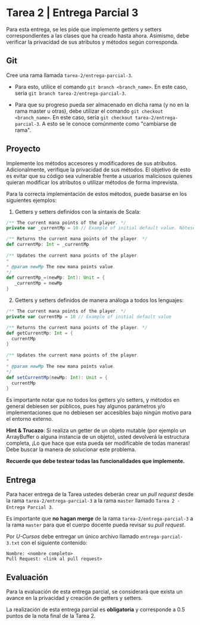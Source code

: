 # Tarea 2 | Entrega Parcial 3

Para esta entrega, se les pide que implemente getters y setters correspondientes a las clases que ha creado hasta ahora.
Asimismo, debe verificar la privacidad de sus atributos y métodos según corresponda.

## Git

Cree una rama llamada ``tarea-2/entrega-parcial-3``.

   - Para esto, utilice el comando ``git branch <branch_name>``. En este caso, sería
   ``git branch tarea-2/entrega-parcial-3``.
   
   - Para que su progreso pueda ser almacenado en dicha rama (y no en la rama master u otras), debe utilizar el comando
   ``git checkout <branch_name>``. En este caso, sería ``git checkout tarea-2/entrega-parcial-3``. A esto se le conoce
   comúnmente como "cambiarse de rama".

## Proyecto

Implemente los métodos accesores y modificadores de sus atributos. Adicionalmente, verifique la privacidad de sus
métodos. El objetivo de esto es evitar que su código sea vulnerable frente a usuarios maliciosos quienes quieran
modificar los atributos o utilizar métodos de forma imprevista.

Para la correcta implementación de estos métodos, puede basarse en los siguientes ejemplos:

1. Getters y setters definidos con la sintaxis de Scala:

```scala
/** The current mana points of the player. */
private var _currentMp = 10 // Example of initial default value. Nótese el '_' al inicio del nombre del atributo.

/** Returns the current mana points of the player. */
def currentMp: Int = _currentMp
  
/** Updates the current mana points of the player.
*
* @param newMp The new mana points value.
*/
def currentMp_=(newMp: Int): Unit = {
   _currentMp = newMp
}
```

2. Getters y setters definidos de manera análoga a todos los lenguajes:

```scala
/** The current mana points of the player. */
private var currentMp = 10 // Example of initial default value

/** Returns the current mana points of the player. */
def getCurrentMp: Int = {
  currentMp
}
  
/** Updates the current mana points of the player.
*
* @param newMp The new mana points value.
*/
def setCurrentMp(newMp: Int): Unit = {
  currentMp
}
```

Es importante notar que no todos los getters y/o setters, y métodos en general debiesen ser públicos, pues hay algunos
parámetros y/o implementaciones que no debiesen ser accesibles bajo ningún motivo para el entorno externo.

**Hint & Trucazo**: Si realiza un getter de un objeto mutable (por ejemplo un ArrayBuffer o alguna instancia de un
objeto), usted devolverá la estructura completa, ¡Lo que hace que esta pueda ser modificable de todas maneras! Debe
buscar la manera de solucionar este problema.

**Recuerde que debe testear todas las funcionalidades que implemente.**

## Entrega

Para hacer entrega de la Tarea ustedes deberán crear un *pull request* desde la rama ``tarea-2/entrega-parcial-3`` a la
rama ``master`` llamado ``Tarea 2 - Entrega Parcial 3``.

Es importante que **no hagan merge** de la rama ``tarea-2/entrega-parcial-3`` a la rama ``master`` para que el cuerpo
docente pueda revisar su *pull request*.

Por *U-Cursos* debe entregar un único archivo llamado ``entrega-parcial-3.txt`` con el siguiente contenido:

```
Nombre: <nombre completo>
Pull Request: <link al pull request>
```

## Evaluación

Para la evaluación de esta entrega parcial, se considerará que exista un avance en la privacidad y creación de getters
y setters.

La realización de esta entrega parcial es **obligatoria** y corresponde a 0.5 puntos de la nota final de la Tarea 2.

